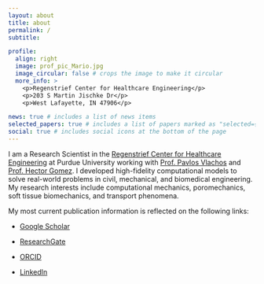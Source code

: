 ```yaml
---
layout: about
title: about
permalink: /
subtitle:

profile:
  align: right
  image: prof_pic_Mario.jpg
  image_circular: false # crops the image to make it circular
  more_info: >
    <p>Regenstrief Center for Healthcare Engineering</p>
    <p>203 S Martin Jischke Dr</p>
    <p>West Lafayette, IN 47906</p>

news: true # includes a list of news items
selected_papers: true # includes a list of papers marked as "selected={true}"
social: true # includes social icons at the bottom of the page
---
```



I am a Research Scientist in the [Regenstrief Center for Healthcare Engineering](https://www.purdue.edu/research/rche/) at Purdue University working with [Prof. Pavlos Vlachos](https://vlachosresearch.org/pub-author/pavlos-p-vlachos/) and [Prof. Hector Gomez](https://engineering.purdue.edu/gomez/hectorgomez). I developed high-fidelity computational models to solve real-world problems in civil, mechanical, and biomedical engineering. My research interests include computational mechanics, poromechanics, soft tissue biomechanics, and transport phenomena. 

My most current publication information is reflected on the following links:

- [Google Scholar](https://scholar.google.com/citations?user=ykpA5ZsAAAAJ&hl=en)

- [ResearchGate](https://www.researchgate.net/profile/Mario-De-Lucio)

- [ORCID](https://orcid.org/0000-0003-1168-2249)

- [LinkedIn](https://www.linkedin.com/in/mario-de-lucio/) 
